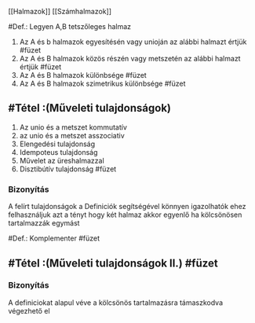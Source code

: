 [[Halmazok]] [[Számhalmazok]]

#Def.:
Legyen A,B tetszőleges halmaz
1. Az A és b halmazok egyesítésén vagy unioján az alábbi halmazt értjük #füzet 
2. Az A és B halmazok közös részén vagy metszetén az alábbi halmazt értjük #füzet 
3. Az A és B halmazok különbsége #füzet 
4. Az A és B halmazok szimetrikus különbsége #füzet 

##  #Tétel :(Műveleti tulajdonságok)

1. Az unio és a metszet kommutatív
2. az unio és a metszet asszociativ 
3. Elengedési tulajdonság 
4. Idempoteus tulajdonság
5. Művelet az üreshalmazzal
6. Disztibútív tulajdonság
#füzet 
### Bizonyítás
A felírt tulajdonságok a Definiciók segítségével könnyen igazolhatók ehez felhasználjuk azt a tényt hogy két halmaz akkor egyenlő ha kölcsönösen tartalmazzák egymást

#Def.:
Komplementer #füzet 

## #Tétel :(Műveleti tulajdonságok II.) #füzet 



### Bizonyítás
A definiciokat alapul véve a kölcsönös tartalmazásra támaszkodva végezhető el




